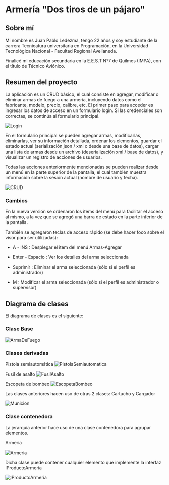 # Armería "Dos tiros de un pájaro"
## Sobre mí
Mi nombre es Juan Pablo Ledezma, tengo 22 años y soy estudiante de la carrera Tecnicatura universitaria en Programación, 
en la Universidad Tecnológica Nacional - Facultad Regional Avellaneda.

Finalicé mi educación secundaria en la E.E.S.T N°7 de Quilmes (IMPA), con el título de Técnico Aviónico.

## Resumen del proyecto
La aplicación es un CRUD básico, el cual consiste en agregar, modificar o eliminar armas de fuego a una armería, 
incluyendo datos como el fabricante, modelo, precio, calibre, etc.
El primer paso para acceder es ingresar los datos de acceso en un formulario login. Si las credenciales son correctas, 
se continúa al formulario principal.

![Login](./assets/Login.png)

En el formulario principal se pueden agregar armas, modificarlas, eliminarlas, ver su información detallada, ordenar 
los elementos, guardar el estado actual (serialización json / xml o desde una base de datos), cargar una lista de armas desde un archivo 
(deserialización xml / base de datos), y visualizar un registro de acciones de usuarios.

Todas las acciones anteriormente mencionadas se pueden realizar desde un menú en la parte superior de la pantalla, 
el cual también muestra información sobre la sesión actual (nombre de usuario y fecha).

![CRUD](./assets/CRUD.png)

### Cambios
En la nueva versión se ordenaron los items del menú para facilitar el acceso al mismo, a la vez que se agregó una barra de estado en la parte inferior de la pantalla.

También se agregaron teclas de acceso rápido (se debe hacer foco sobre el visor para ser utilizadas):

- A - INS : Desplegar el item del menú Armas-Agregar

- Enter - Espacio : Ver los detalles del arma seleccionada

- Suprimir : Eliminar el arma seleccionada (sólo si el perfil es administrador)

- M : Modificar el arma seleccionada (sólo si el perfil es administrador o supervisor)

## Diagrama de clases
El diagrama de clases es el siguiente:
### Clase Base
![ArmaDeFuego](./assets/ArmaDeFuego.png)

### Clases derivadas
Pistola semiautomática
![PistolaSemiautomatica](./assets/PistolaSemiautomatica.png)

Fusil de asalto
![FusilAsalto](./assets/FusilAsalto.png)

Escopeta de bombeo
![EscopetaBombeo](./assets/EscopetaBombeo.png)

Las clases anteriores hacen uso de otras 2 clases: Cartucho y Cargador

![Municion](./assets/Municion.png)

### Clase contenedora

La jerarquía anterior hace uso de una clase contenedora para agrupar elementos.

Armeria

![Armeria](./assets/Armeria.png)

Dicha clase puede contener cualquier elemento que implemente la interfaz IProductoArmeria

![IProductoArmeria](./assets/IProductoArmeria.png)


